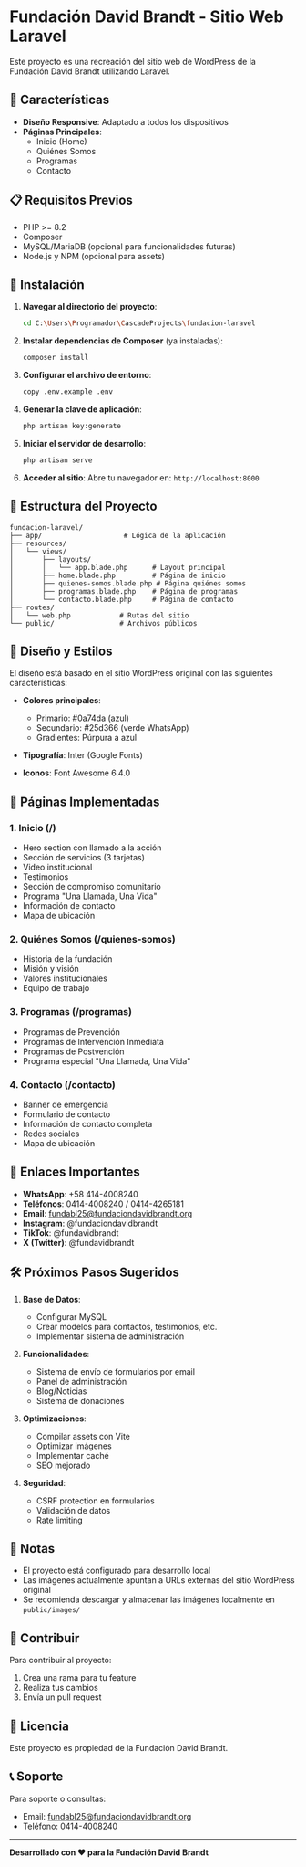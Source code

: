 # Fundación David Brandt - Sitio Web Laravel

Este proyecto es una recreación del sitio web de WordPress de la Fundación David Brandt utilizando Laravel.

## 🚀 Características

- **Diseño Responsive**: Adaptado a todos los dispositivos
- **Páginas Principales**:
  - Inicio (Home)
  - Quiénes Somos
  - Programas
  - Contacto

## 📋 Requisitos Previos

- PHP >= 8.2
- Composer
- MySQL/MariaDB (opcional para funcionalidades futuras)
- Node.js y NPM (opcional para assets)

## 🔧 Instalación

1. **Navegar al directorio del proyecto**:
   ```bash
   cd C:\Users\Programador\CascadeProjects\fundacion-laravel
   ```

2. **Instalar dependencias de Composer** (ya instaladas):
   ```bash
   composer install
   ```

3. **Configurar el archivo de entorno**:
   ```bash
   copy .env.example .env
   ```

4. **Generar la clave de aplicación**:
   ```bash
   php artisan key:generate
   ```

5. **Iniciar el servidor de desarrollo**:
   ```bash
   php artisan serve
   ```

6. **Acceder al sitio**:
   Abre tu navegador en: `http://localhost:8000`

## 📁 Estructura del Proyecto

```
fundacion-laravel/
├── app/                    # Lógica de la aplicación
├── resources/
│   └── views/
│       ├── layouts/
│       │   └── app.blade.php      # Layout principal
│       ├── home.blade.php         # Página de inicio
│       ├── quienes-somos.blade.php # Página quiénes somos
│       ├── programas.blade.php    # Página de programas
│       └── contacto.blade.php     # Página de contacto
├── routes/
│   └── web.php            # Rutas del sitio
└── public/                # Archivos públicos
```

## 🎨 Diseño y Estilos

El diseño está basado en el sitio WordPress original con las siguientes características:

- **Colores principales**:
  - Primario: #0a74da (azul)
  - Secundario: #25d366 (verde WhatsApp)
  - Gradientes: Púrpura a azul

- **Tipografía**: Inter (Google Fonts)
- **Iconos**: Font Awesome 6.4.0

## 📱 Páginas Implementadas

### 1. Inicio (/)
- Hero section con llamado a la acción
- Sección de servicios (3 tarjetas)
- Video institucional
- Testimonios
- Sección de compromiso comunitario
- Programa "Una Llamada, Una Vida"
- Información de contacto
- Mapa de ubicación

### 2. Quiénes Somos (/quienes-somos)
- Historia de la fundación
- Misión y visión
- Valores institucionales
- Equipo de trabajo

### 3. Programas (/programas)
- Programas de Prevención
- Programas de Intervención Inmediata
- Programas de Postvención
- Programa especial "Una Llamada, Una Vida"

### 4. Contacto (/contacto)
- Banner de emergencia
- Formulario de contacto
- Información de contacto completa
- Redes sociales
- Mapa de ubicación

## 🔗 Enlaces Importantes

- **WhatsApp**: +58 414-4008240
- **Teléfonos**: 0414-4008240 / 0414-4265181
- **Email**: fundabl25@fundaciondavidbrandt.org
- **Instagram**: @fundaciondavidbrandt
- **TikTok**: @fundavidbrandt
- **X (Twitter)**: @fundavidbrandt

## 🛠️ Próximos Pasos Sugeridos

1. **Base de Datos**:
   - Configurar MySQL
   - Crear modelos para contactos, testimonios, etc.
   - Implementar sistema de administración

2. **Funcionalidades**:
   - Sistema de envío de formularios por email
   - Panel de administración
   - Blog/Noticias
   - Sistema de donaciones

3. **Optimizaciones**:
   - Compilar assets con Vite
   - Optimizar imágenes
   - Implementar caché
   - SEO mejorado

4. **Seguridad**:
   - CSRF protection en formularios
   - Validación de datos
   - Rate limiting

## 📝 Notas

- El proyecto está configurado para desarrollo local
- Las imágenes actualmente apuntan a URLs externas del sitio WordPress original
- Se recomienda descargar y almacenar las imágenes localmente en `public/images/`

## 🤝 Contribuir

Para contribuir al proyecto:
1. Crea una rama para tu feature
2. Realiza tus cambios
3. Envía un pull request

## 📄 Licencia

Este proyecto es propiedad de la Fundación David Brandt.

## 📞 Soporte

Para soporte o consultas:
- Email: fundabl25@fundaciondavidbrandt.org
- Teléfono: 0414-4008240

---

**Desarrollado con ❤️ para la Fundación David Brandt**
